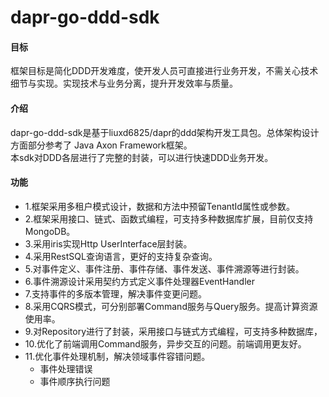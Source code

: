 # dapr-go-ddd-sdk

#### 目标
框架目标是简化DDD开发难度，使开发人员可直接进行业务开发，不需关心技术细节与实现。实现技术与业务分离，提升开发效率与质量。


#### 介绍
dapr-go-ddd-sdk是基于liuxd6825/dapr的ddd架构开发工具包。总体架构设计方面部分参考了 Java Axon Framework框架。\
本sdk对DDD各层进行了完整的封装，可以进行快速DDD业务开发。

#### 功能
- 1.框架采用多租户模式设计，数据和方法中预留TenantId属性或参数。
- 2.框架采用接口、链式、函数式编程，可支持多种数据库扩展，目前仅支持MongoDB。
- 3.采用iris实现Http UserInterface层封装。
- 4.采用RestSQL查询语言，更好的支持复杂查询。
- 5.对事件定义、事件注册、事件存储、事件发送、事件溯源等进行封装。
- 6.事件溯源设计采用契约方式定义事件处理器EventHandler
- 7.支持事件的多版本管理，解决事件变更问题。
- 8.采用CQRS模式，可分别部署Command服务与Query服务。提高计算资源使用率。
- 9.对Repository进行了封装，采用接口与链式方式编程，可支持多种数据库，
- 10.优化了前端调用Command服务，异步交互的问题。前端调用更友好。
- 11.优化事件处理机制，解决领域事件容错问题。
  - 事件处理错误
  - 事件顺序执行问题
